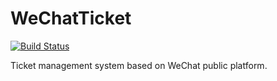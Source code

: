 # WeChatTicket
[![Build Status](https://travis-ci.org/chenyijie2016/WeChatTicket.svg?branch=master)](https://travis-ci.org/chenyijie2016/WeChatTicket)

Ticket management system based on WeChat public platform.
